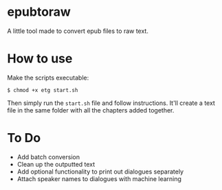 # epubtoraw
A little tool made to convert epub files to raw text.


# How to use
Make the scripts executable:

```
$ chmod +x etg start.sh
```

Then simply run the `start.sh` file and follow instructions. It'll create a text file in the same folder with all the chapters added together.


# To Do
- Add batch conversion
- Clean up the outputted text
- Add optional functionality to print out dialogues separately
- Attach speaker names to dialogues with machine learning
